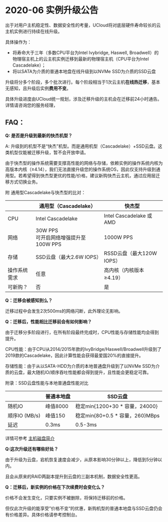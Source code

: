 # 2020-06 实例升级公告

出于对用户主机稳定性、数据安全性的考量，UCloud将对底层硬件寿命较长的云主机实例进行持续在线升级。

具体操作为：

  - 将寿命大于三年（多数CPU平台为Intel Ivybridge, Haswell, Broadwell）的物理宿主机上的云主机实例迁移到最新的物理宿主机（CPU平台为Intel Cascadelake）；
  - 将以SATA为介质的普通本地盘在线升级到以NVMe SSD为介质的SSD云盘

升级将分多个阶段，多个批次进行。每个阶段相当于1次云主机**在线热迁移**，基本无感知，且升级后实例**费用不变**。

具体升级进度由UCloud统一规划，涉及迁移升级的主机会在迁移前24小时通告。详情请咨询您的服务经理，

## FAQ：

**Q: 是否是升级到最新的快杰机型？**

A: 升级到的机型不是“快杰”机型。而是通用机型（Cascadelake）+SSD云盘。这类机型仅能被迁移升级，暂不会开放申请。

由于快杰型的操作系统需要支撑高性能的网络与存储，依赖实例的操作系统内核为高版本内核（≥4.14），我们无法直接升级您的操作系统OS，因此仅支持升级到通用型。若希望得到快杰型更优的性能/价格，建议新购快杰云主机，通过应用层迁移方式切换业务。

附 通用型Cascadelake与快杰型的比对：

| | 通用型（Cascadelake） | 快杰型 | 
| ----------- | -------------------- | ---------------- |
| CPU	| Intel Cascadelake	| Intel Cascadelake 或 AMD |
| 网络 | 30W PPS <br/> 可开启网络增强提升至100W PPS | 1000W PPS|
| 存储 | SSD云盘（最大2.6W IOPS）|	RSSD云盘（最大120W IOPS） |
| 操作系统需求 | 任意 | 高内核（内核版本≥4.19） |
| 可新购？| 否 | 是 |

**Q：迁移会被感知到么？**

迁移过程中会发生2次500ms的网络闪断，此外理论无影响。

**Q：迁移后，性能相比迁移前会有如何影响？**

由于迁移分多阶段进行，在所有阶段最终完成时，CPU性能与存储性能均会得到提升。

CPU性能：由于CPU从2014/2015年款的IvyBridge/Haswell/Broadwell升级到了2019款的Cascadelake，因此计算性能会获得最爱国20%的直接提升。

存储性能：由于从以SATA-HDD为介质的本地普通盘升级到了以NVMe SSD为介质的云盘，最大随机IO/顺序吞吐性能都会得到提升，且性能会更稳定可靠。

附录：SSD云盘性能与本地普通盘性能对比

| | 普通本地盘 | SSD云盘 |
| ----------- | -------------------- | ---------------- |
| 随机IO | 峰值8000 | 稳定min{1200+30 * 容量，24000} |
| 顺序IO (MB/s) |  峰值150 | 稳定min{80+0.5 * 容量，260}MBps
| 延迟 |	0.3ms | 0.5-3ms |

详情可参考 [主机磁盘简介](/uhost/introduction/disk)

**Q:这次升级还有哪些好处？**

由于升级为云盘，宕机恢复速度会减少，从原本影响30分钟以上，降低到5分钟以内。

且会从原来的RAID两副本提升到云盘的三副本机制，数据安全性更高。

**Q：迁移后，新实例的价格在下次续费时会变化么？**

价格不会发生变化，只要实例不被删除，将保持迁移前的价格。

但仅此次升级的能享受”价格不变“的优惠，新购机型的普通本地盘与SSD云盘仍会有价格差异。具体价格请参考控制台。
